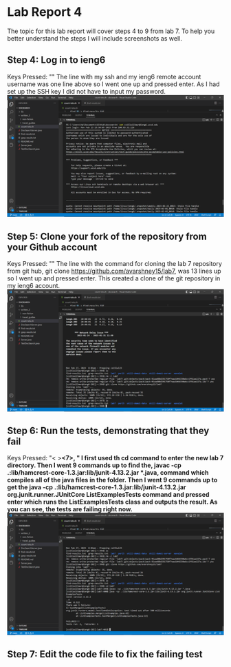 # Lab Report 4
The topic for this lab report will cover steps 4 to 9 from lab 7. To help you better understand the steps I will include screenshots as well.
## Step 4: Log in to ieng6
Keys Pressed: "<up><enter>"
The line with my ssh and my ieng6 remote account username was one line above so I went one up and pressed enter. As I had set up the SSH key I did not have to input my password. ![image](log-in-lab-7.png)

## Step 5: Clone your fork of the repository from your Github account
Keys Pressed: "<up><up><up><up><up><up><up><up><up><up><up><up><up><enter>"
The line with the command for cloning the lab 7 repository from git hub, git clone https://github.com/avarshney15/lab7, was 13 lines up so I went up and pressed enter. This created a clone of the git repository in my ieng6 account. ![image](git-command.png)

## Step 6: Run the tests, demonstrating that they fail
Keys Pressed: "<c><d>< ><l><a><b><7>, <up><up><up><up><up><up><up><up><up><Enter>"
I first used th cd command to enter the new lab 7 directory. Then I went 9 commands up to find the, javac -cp .:lib/hamcrest-core-1.3.jar:lib/junit-4.13.2.jar *.java, command which compiles all of the java files in the folder. Then I went 9 commands up to get the  java -cp .:lib/hamcrest-core-1.3.jar:lib/junit-4.13.2.jar org.junit.runner.JUnitCore ListExamplesTests command and pressed enter which runs the ListExamplesTests class and outputs the result. As you can see, the tests are failing right now. ![image](error.png)

## Step 7: Edit the code file to fix the failing test


